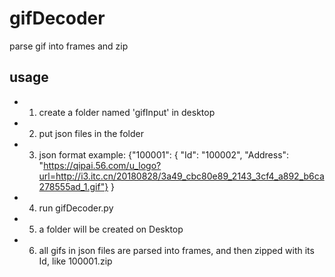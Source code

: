 # gifDecoder
parse gif into frames and zip

## usage
- 1. create a folder named 'gifInput' in desktop
- 2. put json files in the folder
- 3. json format example: 
      {"100001": {
        "Id": "100002",
        "Address": "https://qipai.56.com/u_logo?url=http://i3.itc.cn/20180828/3a49_cbc80e89_2143_3cf4_a892_b6ca278555ad_1.gif"} }
  
- 4. run gifDecoder.py
- 5. a folder will be created on Desktop
- 6. all gifs in json files are parsed into frames, and then zipped with its Id, like 100001.zip
